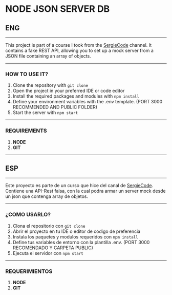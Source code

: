# NODE JSON SERVER DB

## ENG  
---  
This project is part of a course I took from the [SergieCode](https://www.youtube.com/watch?v=I17ln313Pjk&t=10479s) channel. It contains a fake REST API, allowing you to set up a mock server from a JSON file containing an array of objects.  

---  
### HOW TO USE IT?  
1. Clone the repository with `git clone`  
2. Open the project in your preferred IDE or code editor  
3. Install the required packages and modules with `npm install`
4. Define your environment variables with the .env template. (PORT 3000 RECOMMENDED AND PUBLIC FOLDER)
5. Start the server with `npm start`  
---  
### REQUIREMENTS  
1. **NODE**  
2. **GIT**  

---

## ESP
---
Este proyecto es parte de un curso que hice del canal de [SergieCode](https://www.youtube.com/watch?v=I17ln313Pjk&t=10479s). Contiene una API-Rest falsa, con la cual podra armar un server mock desde un json que contenga array de objetos.

---
### ¿COMO USARLO?
1. Clona el repositorio con `git clone `
2. Abrir el proyecto en tu IDE o editor de codigo de preferencia
3. Instala los paquetes y modulos requeridos con `npm install`
4. Define tus variables de entorno con la plantilla .env. (PORT 3000 RECOMENDADO Y CARPETA PUBLIC)
5. Ejecuta el servidor con `npm start`
---
### REQUERIMIENTOS
1. **NODE**
2. **GIT**